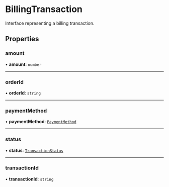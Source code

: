 # BillingTransaction

Interface representing a billing transaction.

## Properties

### amount

• **amount**: `number`

***

### orderId

• **orderId**: `string`

***

### paymentMethod

• **paymentMethod**: [`PaymentMethod`](../enumerations/PaymentMethod.md)

***

### status

• **status**: [`TransactionStatus`](../enumerations/TransactionStatus.md)

***

### transactionId

• **transactionId**: `string`
